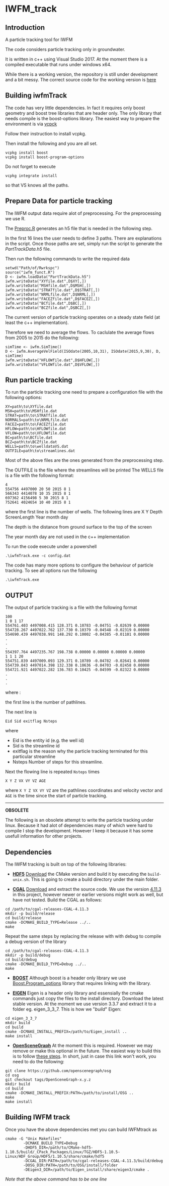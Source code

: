 # IWFM_track
## Introduction
A particle tracking tool for IWFM 

The code considers particle tracking only in groundwater.

It is written in c++ using Visual Studio 2017.
At the moment there is a compiled executable that runs under windows x64.

While there is a working version, the repository is still under development and a bit messy.
The correct source code for the working version is [here](https://github.com/giorgk/IWFM_track/tree/master/VSversion/iwfmTrack/iwfmTrack)

## Building iwfmTrack
The code has very little dependencies.
In fact it requires only boost geometry and boost tree libraries that are header only.
The only library that needs compile is the boost-options library.
The easiest way to prepare the environment is via [vcpck](https://github.com/microsoft/vcpkg)

Follow their instruction to install vcpkg.

Then install the following and you are all set.
```
vcpkg install boost
vcpkg install boost-program-options
```
Do not forget to execute
```
vcpkg integrate install
```
so that VS knows all the paths.

## Prepare Data for particle tracking
The IWFM output data require alot of preprocessing.
For the preprocessing we use R.

The [Preproc.R](https://github.com/giorgk/IWFM_track/blob/master/Rwrkspc/PreprocTrack.R)
generates an h5 file that is needed in the following step.

In the first 16 lines the user needs to define 3 paths. There are explanations in the script.
Once those paths are set, simply run the script to generate the _PartTrackData.h5_ file.

Then run the following commands to write the required data
```
setwd("Path/of/Rwrkspc")
source("iwfm_funct.R")
D <- iwfm.loadData("PartTrackData.h5")
iwfm.writeData("XYfile.dat",D$XY[,])
iwfm.writeData("MSHfile.dat",D$MSH[,])
iwfm.writeData("STRATfile.dat",D$STRAT[,])
iwfm.writeData("NRMLfile.dat",D$NRML[,])
iwfm.writeData("FACEZfile.dat",D$FACEZ[,])
iwfm.writeData("BCfile.dat",D$BC[,])
iwfm.writeData("BCZfile.dat",D$BCZ[,])
```

The current version of particle tracking operates on a steady state field (at least the c++ implementation).

Therefore we need to average the flows. To caclulate the average flows from 2005 to 2015 do the following:
```
simTime <- iwfm.SimTime()
D <- iwfm.AverageVelField(ISOdate(2005,10,31), ISOdate(2015,9,30), D, simTime)
iwfm.writeData("HFLOWfile.dat",D$HFLOW[,])
iwfm.writeData("VFLOWfile.dat",D$VFLOW[,])
```

## Run particle tracking
To run the particle tracking one need to prepare a configuration file with the following options:
```
XY=path\to\XYfile.dat
MSH=path\to\MSHfile.dat
STRAT=path\to\STRATfile.dat
NORMALS=path\to\NRMLfile.dat
FACEZ=path\to\FACEZfile.dat
HFLOW=path\to\HFLOWfile.dat
VFLOW=path\to\VFLOWfile.dat
BC=path\to\BCfile.dat
BCZ=path\to\BCZfile.dat
WELLS=path\to\welldataVS.dat
OUTFILE=path\to\streamlines.dat
```
Most of the above files are the ones generated from the preprocessing step.

The OUTFILE is the file where the streamlines will be printed
The WELLS file is a file with the following format:
```
4
554756 4497000 20 50 2015 8 1
566343 4414078 10 35 2015 8 1
697362 4156498 5 30 2015 8 1
752641 4024654 10 40 2015 8 1
```
where the first line is the number of wells.
The following lines are
X Y Depth ScreenLength Year month day

The depth is the distance from ground surface to the top of the screen

The year month day are not used in the c++ implementation

To run the code execute under a powershell 
```
.\iwfmTrack.exe -c config.dat
```

The code has many more options to configure the behaviour of particle tracking.
To see all options run the following
```
.\iwfmTrack.exe
```
## OUTPUT
The output of particle tracking is a file with the following format
```
100
1 0 1 17 
554761.403 4497008.415 128.371 0.10783 -0.04751 -0.02639 0.00000
554728.267 4497022.762 137.730 0.10379 -0.04548 -0.02319 0.00000
554690.439 4497038.991 148.292 0.10002 -0.04385 -0.01101 0.00000
.
.
.
554397.764 4497235.767 198.738 0.00000 0.00000 0.00000 0.00000
1 1 1 20 
554751.839 4497009.093 129.371 0.10789 -0.04782 -0.02641 0.00000
554739.843 4497014.398 132.338 0.10636 -0.04703 -0.02458 0.00000
554721.921 4497022.282 136.783 0.10425 -0.04599 -0.02322 0.00000
.
.
.
```
where :

the first line is the number of pathlines.

The next line is
```
Eid Sid exitflag Nsteps
```
where 

- Eid is the entity id (e.g. the well id)
- Sid is the streamline id
- exitflag is the reason why the particle tracking terminated for this particular streamline
- Nsteps Number of steps for this streamline.

Next the flowing line is repeated `Nsteps` times
```
X Y Z VX VY VZ AGE
```
where `X Y Z VX VY VZ` are the pathlines coordinates and velocity vector and 
`AGE` is the time since the start of particle tracking.


-----------------------


**OBSOLETE**

The following is an obsolete attempt to write the particle tracking under linux.
Because it had alot of dependencies many of which were hard to compile I stop the development.
However I keep it because it has some usefull information for other projects.

## Dependencies
The IWFM tracking is built on top of the following libraries:

* **[HDF5](https://www.hdfgroup.org/)**
[Download](https://www.hdfgroup.org/downloads/hdf5/source-code/) the CMake version and build it by executing the `build-unix.sh`. This is going to create a build directory under the main folder.

* **[CGAL](https://www.cgal.org/)**
[Download](https://github.com/CGAL/cgal/archive/releases/CGAL-4.11.3.tar.gz) and extract the source code. We use the version [4.11.3](https://github.com/CGAL/cgal/releases/tag/releases%2FCGAL-4.11.3) in this project, however newer or earlier versions might work as well, but have not tested.
Build the CGAL as follows:
```
cd /path/to/cgal-releases-CGAL-4.11.3
mkdir -p build/release
cd build/release
cmake -DCMAKE_BUILD_TYPE=Release ../..
make
```
Repeat the same steps by replacing the release with with debug to compile a debug version of the library
```
cd /path/to/cgal-releases-CGAL-4.11.3
mkdir -p build/debug
cd build/debug
cmake -DCMAKE_BUILD_TYPE=Debug ../..
make
```
* **[BOOST](https://www.boost.org/)**
Although boost is a header only library we use [Boost.Program_options](https://www.boost.org/doc/libs/1_69_0/doc/html/program_options.html)  library that requires linking with the library.

* **[EIGEN](http://eigen.tuxfamily.org)**
Eigen is a header only library and essensially the cmake commands just copy the files to the install directory. Download the latest stable version. At the moment we use version 3.3.7 and extract it to a folder eg. eigen_3_3_7. This is how we "_build_" Eigen:
```
cd eigen_3_3_7
mkdir build
cd build
cmake -DCMAKE_INSTALL_PREFIX=/path/to/Eigen_install ..
make install
```

* **[OpenSceneGraph](http://www.openscenegraph.org/)**
At the moment this is required. However we may remove or make this optional in the future. The easiest way to build this is to follow [these steps](https://vicrucann.github.io/tutorials/osg-linux-quick-install/). In short, just in case this link won't work, you need to do the following:

```
git clone https://github.com/openscenegraph/osg
cd osg
git checkout tags/OpenSceneGraph-x.y.z
mkdir build
cd build
cmake -DCMAKE_INSTALL_PREFIX:PATH=/path/to/install/OSG ..
make
make install
```
 
## Building IWFM track
Once you have the above dependencies met you can build IWFMtrack as
```
cmake -G "Unix Makefiles" 
	    -DCMAKE_BUILD_TYPE=Debug 
	    -DHDF5_DIR=/path/to/CMake-hdf5-1.10.5/build/_CPack_Packages/Linux/TGZ/HDF5-1.10.5-Linux/HDF_Group/HDF5/1.10.5/share/cmake/hdf5 
	    -DCGAL_DIR:PATH=/path/to/cgal-releases-CGAL-4.11.3/build/debug 
	    -DOSG_DIR:PATH=/path/to/OSG/install/folder 
	    -DEigen3_DIR=/path/to/Eigen_install/share/eigen3/cmake .
```
 *Note that the above command has to be one line*
 
 

